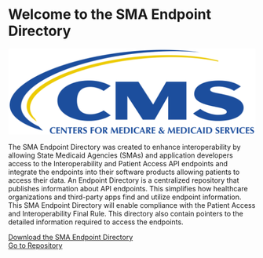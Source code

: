 
# Welcome to the SMA Endpoint Directory

![CMS Logo](CMS.png)

The SMA Endpoint Directory was created to enhance interoperability by allowing State Medicaid Agencies (SMAs) and application developers access to the Interoperability and Patient Access API endpoints and integrate the endpoints into their software products allowing patients to access their data.  An Endpoint Directory is a centralized repository that publishes information about API endpoints. This simplifies how healthcare organizations and third-party apps find and utilize endpoint information. This SMA Endpoint Directory will enable compliance with the Patient Access and Interoperability Final Rule. This directory also contain pointers to the detailed information required to access the endpoints.

[Download the SMA Endpoint Directory](https://github.com/CMSgov/SMA-Endpoint-Directory/blob/main/SMAEndpointDirectory%20(6).xlsx)\
[Go to Repository](https://github.com/CMSgov/SMA-Endpoint-Directory)